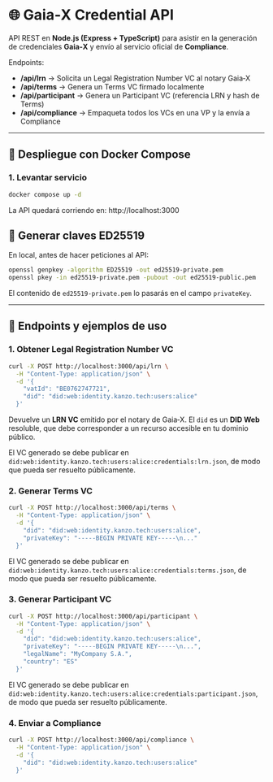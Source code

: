 # 🌐 Gaia‑X Credential API

API REST en **Node.js (Express + TypeScript)** para asistir en la generación de credenciales **Gaia‑X** y envío al servicio oficial de **Compliance**.

Endpoints:

- **/api/lrn** → Solicita un Legal Registration Number VC al notary Gaia‑X
- **/api/terms** → Genera un Terms VC firmado localmente
- **/api/participant** → Genera un Participant VC (referencia LRN y hash de Terms)
- **/api/compliance** → Empaqueta todos los VCs en una VP y la envía a Compliance

---

## 🚀 Despliegue con Docker Compose

### 1. Levantar servicio

```bash
docker compose up -d
```

La API quedará corriendo en: http://localhost:3000

## 🔑 Generar claves ED25519

En local, antes de hacer peticiones al API:

```bash
openssl genpkey -algorithm ED25519 -out ed25519-private.pem
openssl pkey -in ed25519-private.pem -pubout -out ed25519-public.pem
```

El contenido de `ed25519-private.pem` lo pasarás en el campo `privateKey`.

---

## 📌 Endpoints y ejemplos de uso

### 1. Obtener Legal Registration Number VC

```bash
curl -X POST http://localhost:3000/api/lrn \
  -H "Content-Type: application/json" \
  -d '{
    "vatId": "BE0762747721",
    "did": "did:web:identity.kanzo.tech:users:alice"
  }'
```

Devuelve un **LRN VC** emitido por el notary de Gaia‑X.
El `did` es un **DID Web** resoluble, que debe corresponder a un recurso accesible en tu dominio público.

El VC generado se debe publicar en `did:web:identity.kanzo.tech:users:alice:credentials:lrn.json`, de modo que pueda ser resuelto públicamente.

### 2. Generar Terms VC

```bash
curl -X POST http://localhost:3000/api/terms \
  -H "Content-Type: application/json" \
  -d '{
    "did": "did:web:identity.kanzo.tech:users:alice",
    "privateKey": "-----BEGIN PRIVATE KEY-----\n..."
  }'
```

El VC generado se debe publicar en `did:web:identity.kanzo.tech:users:alice:credentials:terms.json`, de modo que pueda ser resuelto públicamente.

### 3. Generar Participant VC

```bash
curl -X POST http://localhost:3000/api/participant \
  -H "Content-Type: application/json" \
  -d '{
    "did": "did:web:identity.kanzo.tech:users:alice",
    "privateKey": "-----BEGIN PRIVATE KEY-----\n...",
    "legalName": "MyCompany S.A.",
    "country": "ES"
  }'
```

El VC generado se debe publicar en `did:web:identity.kanzo.tech:users:alice:credentials:participant.json`, de modo que pueda ser resuelto públicamente. 

### 4. Enviar a Compliance

```bash
curl -X POST http://localhost:3000/api/compliance \
  -H "Content-Type: application/json" \
  -d '{
    "did": "did:web:identity.kanzo.tech:users:alice"
  }'
```
